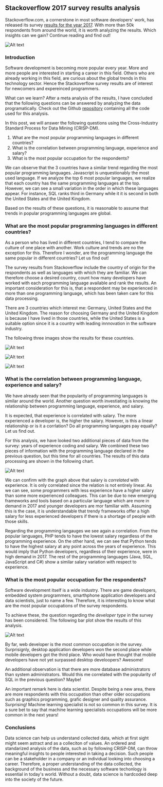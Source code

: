 ## Stackoverflow 2017 survey results analysis

Stackoverflow.com, a cornerstone in most software developers' work, has released its survey [results for the year 2017](https://insights.stackoverflow.com/survey). With more than 50k respondents from around the world, it is worth analyzing the results. Which insights can we gain? Continue reading and find out! 

![Alt text](resources/stack_overflow_image_logo.png?raw=true "Stackoverflow survery logo")

### Introduction
Software development is becoming more popular every year. More and more people are interested in starting a career in this field. Others who are already working in this field, are curious about the global trends in this technology sector. Hence the Stackoverflow survey results are of interest for newcomers and expereinced programmers.

What can we learn? After a meta analysis of the results, I have concluded that the following questions can be answered by analyzing the data programatically. Check out the Github [repository](https://github.com/fertrevino/write_a_data_science_blog_post) containing all the code used for this analysis.

In this post, we will answer the following questions using the Cross-Industry Standard Process for Data Mining (CRISP-DM).

1. What are the most popular programming languages in different countries? 
2. What is the correlation between programming language, experience and salary?
3. What is the most popular occupation for the respondents?

We can observe that the 3 countries have a similar trend regarding the most popular programming languages. Javascript is unquestionably the most used language. If we analyze the top 6 most popular languages, we realize that each country has the same programming languages at the top. However, we can see a small variation in the order in which these languages appear. For instance, SQL ranks third in Germany while it it is second in both the United States and the United Kingdom.

Based on the results of these questions, it is reasonable to assume that trends in popular programming languages are global.

### What are the most popular programming languages in different countries? 
As a person who has lived in different countries, I tend to compare the culture of one place with another. Work culture and trends are no the exception for this. Therefore I wonder, are the programming language the same popular in different countries? Let us find out!

The survey results from Stackoverflow include the country of origin for the respondents as well as languages with which they are familiar. We can therefore choose a desired country, count how many developers have worked with each programming language available and rank the results. An important consideration for this is, that a respondent may be experienced in more than one programming language, which has been taken care for this data processing.

There are 3 countries which interest me: Germany, United States and the United Kingdom. The reason for choosing Germany and the United Kingdom is because I have lived in those countries, while the United States is a suitable option since it is a country with leading innnovation in the software industry.

The following three images show the results for these countries.

![Alt text](resources/language_chart_Germany.png?raw=true "Most popular programing languages in Germany (2017)")

![Alt text](resources/language_chart_United_Kingdom.png?raw=true "Most popular programing languages in United Kingdom (2017)")

![Alt text](resources/language_chart_United_States.png?raw=true "Most popular programing languages in United States (2017)")


### What is the correlation between programming language, experience and salary?
We have already seen that the popularity of programming languages is similar around the world. Another question worth investiating is knowing the relationship between programming language, experience, and salary.

It is expected, that experience is correlated with salary. The more experienced a developer is, the higher the salary. However, is this a linear relationship or is it a corrlation? Do all programming languages pay equally? Let us find out.

For this analysis, we have looked two additional pieces of data from the survey: years of experience coding and salary. We combined these two pieces of information with the programming language declared in the previous question, but this time for all countries. The results of this data processing are shown in the following chart.


![Alt text](resources/mean_salary_popular_language_for_experience.png?raw=true "Salary as function of experience for popular programming languages (2017)")

We can confirm with the graph above that salary is *correlated* with experience. It is only correlated since the relation is not entirely linear. As we can see, some programmers with less experience have a higher salary than some more experienced colleagues. This can be due to new emerging frameworks and tools based on a particular language which are more in demand in 2017 and younger developers are mor familiar with. Assuming this is the case, it is understandable that trendy frameworks offer a high salary for less experienced developers if there is a shortage of people with those skills.

Regarding the programming langauges we see again a correlation. From the popular languages, PHP tends to have the lowest salary regardless of the programming experience. On the other hand, we can see that Python tends to have the highest salary at any point across the years of experience. This would imply that Python developers, regardless of their experience, were in high demand in 2017. The rest of the programming languages (Java, SQL, JavaScript and C#) show a similar salary variation with respect to experience.


### What is the most popular occupation for the respondents?
Software development itself is a wide industry. There are game developers, embedded system programmers, smarthphone application developers and data scientists, just to name a few. Therefore, it is interesting to know what are the most popular occupations of the survey respondents.

To achieve these, the question regarding the *developer type* in the survey has been considered. The following bar plot show the results of this analysis.

![Alt text](resources/developer_types.png?raw=true "Most common developer types (2017)")

By far, web developer is the most common occupation in the survey. Surprisignly, desktop application developers won the second place while mobile developers got the third place. Who would have thought that mobile developers have not yet surpassed desktop develoopers? Awesome!

An additional observation is that there are more database administrators than system administrators. Would this me correlated with the popularity of SQL in the previous question? Maybe!

An important remark here is data scientist. Despite being a new area, there are more respondents with this occupation than other older occupations such as graphics programming, grafic designer and quality assurance. Surprising! Machine learning specialist is not so common in this survey. It is a sure bet to say that machine learning specialists occupations will be more common in the next years!


### Conclusions
Data science can help us understand collected data, which at first sight might seem astract and as a colleciton of values. An ordered and standarized analysis of the data, such as by following CRISP-DM, can throw meaningful insights to people interested in taking a decision. Such people can be a stakeholder in a company or an individual looking into choosing a career. Therefore, a proper understanding of the data collected, the background of the business and the necessary software techonlogy is essential in today's world. Without a doubt, data science is hardcoded deep into the society of the future.
